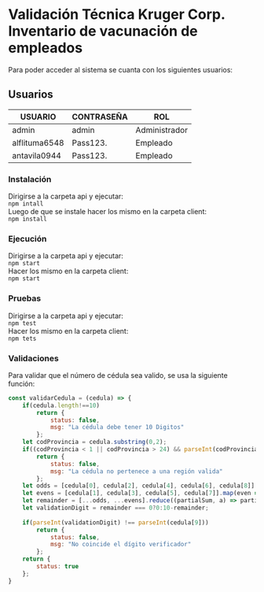 # Validación Técnica Kruger Corp. Inventario de vacunación de empleados
Para poder acceder al sistema se cuanta con los siguientes usuarios:
## Usuarios

|USUARIO|CONTRASEÑA | ROL |  
|---|---|---|  
|admin |admin | Administrador|  
|alflituma6548 | Pass123. |Empleado|  
| antavila0944 | Pass123. |Empleado|  

### Instalación
Dirigirse a la carpeta api y ejecutar:  
`npm intall`  
Luego de que se instale hacer los mismo en la carpeta client:  
`npm install`  
### Ejecución
Dirigirse a la carpeta api y ejecutar:  
`npm start`  
Hacer los mismo en la carpeta client:  
`npm start`  
### Pruebas
Dirigirse a la carpeta api y ejecutar:  
`npm test`  
Hacer los mismo en la carpeta client:  
`npm tets`  
### Validaciones
Para validar que el número de cédula sea valido, se usa la siguiente función:  
```javascript
const validarCedula = (cedula) => {
    if(cedula.length!==10)
        return {
            status: false,
            msg: "La cédula debe tener 10 Digitos"
        };
    let codProvincia = cedula.substring(0,2);
    if((codProvincia < 1 || codProvincia > 24) && parseInt(codProvincia)!==30)
        return {
            status: false,
            msg: "La cédula no pertenece a una región valida"
        };
    let odds = [cedula[0], cedula[2], cedula[4], cedula[6], cedula[8]].map(odd => odd*2>9?odd*2-9:odd*2);
    let evens = [cedula[1], cedula[3], cedula[5], cedula[7]].map(even => parseInt(even));
    let remainder = [...odds, ...evens].reduce((partialSum, a) => partialSum + a, 0) % 10;
    let validationDigit = remainder === 0?0:10-remainder;
    
    if(parseInt(validationDigit) !== parseInt(cedula[9]))
        return {
            status: false,
            msg: "No coincide el dígito verificador"
        };
    return {
        status: true
    };
}
```  